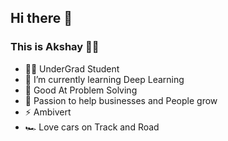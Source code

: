 ## Hi there 👋
### This is Akshay 🕵️‍♂️

- 👨‍🎓 UnderGrad Student
- 🌱 I’m currently learning Deep Learning
- 💬 Good At Problem Solving
- 👯 Passion to help businesses and People grow
- ⚡ Ambivert
- 🏎️ Love cars on Track and Road
<!--
**Akshay-66/Akshay-66** is a ✨ _special_ ✨ repository because its `README.md` (this file) appears on your GitHub profile.

Here are some ideas to get you started:

- 🔭 I’m currently working on ...
- 🌱 I’m currently learning ...
- 👯 I’m looking to collaborate on ...
- 🤔 I’m looking for help with ...
- 💬 Ask me about ...
- 📫 How to reach me: ...
- 😄 Pronouns: ...
- ⚡ Fun fact: ...
-->
